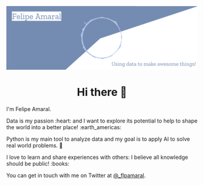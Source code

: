 ![Header](https://github.com/flpamaral/flpamaral/blob/main/cover.png?raw=true "Header")

<h1 align='center'> Hi there 👋</h1>

<p align='left'>
I'm Felipe Amaral.
</p>
<p align='left'>
Data is my passion :heart: and I want to explore its potential to help to shape the world into a better place! :earth_americas:</p>
<p align='left'>
Python is my main tool to analyze data and my goal is to apply AI to solve real world problems. 🌱
</p>
<p align='left'>
I love to learn and share experiences with others: I believe all knowledge should be public! :books:
</p>
<p align='left'>
You can get in touch with me on Twitter at <a href="https://twitter.com/_flpamaral">@_flpamaral</a>.
</p>
